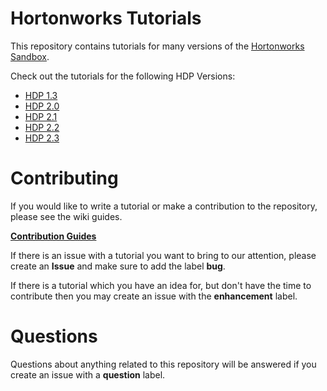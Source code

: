 # Hortonworks Tutorials

This repository contains tutorials for many versions of the [Hortonworks Sandbox](http://hortonworks.com/products/hortonworks-sandbox/).

Check out the tutorials for the following HDP Versions:

- [HDP 1.3](archives/1-3/)
- [HDP 2.0](archives/2-0/)
- [HDP 2.1](archives/2-1/)
- [HDP 2.2](archives/2-2/)
- [HDP 2.3](2-3/)

# Contributing 

If you would like to write a tutorial or make a contribution to the repository, please see the wiki guides. 

[**Contribution Guides**](https://github.com/ZacBlanco/hwx-tutorials/wiki)

If there is an issue with a tutorial you want to bring to our attention, please create an **Issue** and make sure to add the label **bug**.

If there is a tutorial which you have an idea for, but don't have the time to contribute then you may create an issue with the **enhancement** label.

# Questions

Questions about anything related to this repository will be answered if you create an issue with a **question** label.
